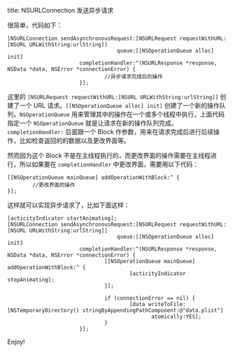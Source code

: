 title: NSURLConnection 发送异步请求

很简单，代码如下：

```objc
[NSURLConnection sendAsynchronousRequest:[NSURLRequest requestWithURL:[NSURL URLWithString:urlString]]
                                   queue:[[NSOperationQueue alloc] init]
                       completionHandler:^(NSURLResponse *response, NSData *data, NSError *connectionError) {
                               //异步请求完成后的操作
                       }];
```

这里的 `[NSURLRequest requestWithURL:[NSURL URLWithString:urlString]]` 创建了一个 URL 请求。`[[NSOperationQueue alloc] init]` 创建了一个新的操作队列，`NSOperationQueue` 用来管理其中的操作在一个或多个线程中执行，上面代码指定一个 `NSOperationQueue` 就是让请求在新的操作队列完成。`completionHandler:` 后面跟一个 Block 作参数，用来在请求完成后进行后续操作，比如检查返回的的数据以及更改界面等。

然而因为这个 Block 不是在主线程执行的，而更改界面的操作需要在主线程进行，所以如果要在 `completionHandler` 中更改界面，需要用以下代码：

```objc
[[NSOperationQueue mainQueue] addOperationWithBlock:^ {
        //更改界面的操作
}];
```

这样就可以实现异步请求了，比如下面这样：

```objc
[acticityIndicator startAnimating];
[NSURLConnection sendAsynchronousRequest:[NSURLRequest requestWithURL:[NSURL URLWithString:urlString]]
                                   queue:[[NSOperationQueue alloc] init]
                       completionHandler:^(NSURLResponse *response, NSData *data, NSError *connectionError) {
                               [[NSOperationQueue mainQueue] addOperationWithBlock:^ {
                                       [acticityIndicator stopAnimating];
                               }];
                               
                               if (connectionError == nil) {
                                       [data writeToFile:[NSTemporaryDirectory() stringByAppendingPathComponent:@"data.plist"]
                                              atomically:YES];
                               }
                       }];

```

Enjoy!
